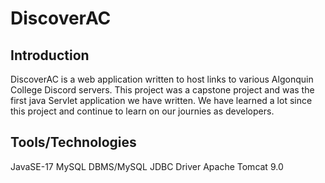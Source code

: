 # DiscoverAC
## Introduction
DiscoverAC is a web application written to host links to various Algonquin College Discord servers. This project was a capstone project and was the first java Servlet application we have written. We have learned a lot since this project and continue to learn on our journies as developers. 

## Tools/Technologies
JavaSE-17
MySQL DBMS/MySQL JDBC Driver
Apache Tomcat 9.0
